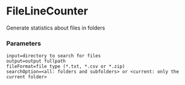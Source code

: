 # FileLineCounter
Generate statistics about files in folders

### Parameters

```
input=directory to search for files
output=output fullpath
fileFormat=file type (*.txt, *.csv or *.zip)
searchOption=<all: folders and subfolders> or <current: only the current folder>
```